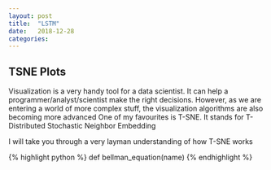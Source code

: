 ```yaml
---
layout: post
title:  "LSTM"
date:   2018-12-28 
categories: 
---
```


## TSNE Plots
Visualization is a very handy tool for a data scientist. It can help a programmer/analyst/scientist make the right decisions. However, as we are entering a world of more complex stuff, the visualization algorithms are also becoming more advanced
One of my favourites is T-SNE. It stands for T-Distributed Stochastic Neighbor Embedding

I will take you through a very layman understanding of how T-SNE works

{% highlight python %}
def bellman_equation(name)
{% endhighlight %}
